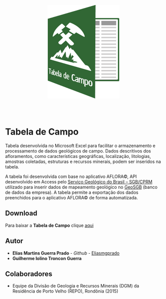 <p align="center"><img src="logo.png" height="300" width="230"></p>
<br/>
<br/>

# Tabela de Campo
Tabela desenvolvida no Microsoft Excel para facilitar o armazenamento e processamento de dados geológicos de campo. Dados descritivos dos afloramentos, como características geográficas, localização, litologias, amostras coletadas, estruturas e recursos minerais, podem ser 
inseridos na tabela. 

A tabela foi desenvolvida com base no aplicativo AFLORA&#169;, API desenvolvido em Access pelo [Serviço Geológico do Brasil – SGB/CPRM](http://www.cprm.gov.br) utilizado para inserir dados de mapeamento geológico no [GeoSGB](http://geosgb.cprm.gov.br/) (banco de dados da empresa). A tabela  permite a exportação dos dados preenchidos para o aplicativo AFLORA&#169; de forma automatizada. 
## Download

Para baixar a **Tabela de Campo** clique [aqui](https://github.com/Eliasmgprado/Tabela_de_Campo/archive/master.zip)

## Autor

* **Elias Martins Guerra Prado** - *Github* - [Eliasmgprado](https://github.com/Eliasmgprado)
* **Guilherme Iolino Troncon Guerra**

## Colaboradores
* Equipe da Divisão de Geologia e Recursos Minerais (DGM) da Residência de Porto Velho (REPO), Rondônia (2015)
